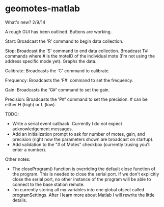 geomotes-matlab
===============

What's new? 2/9/14

A rough GUI has been outlined. Buttons are working.

Start:
	Broadcast the 'R' command to begin data collection.

Stop:
	Broadcast the 'S' command to end data collection. Broadcast T# commands where # is the moteID of the individual mote (I'm not using the address specific mode yet). Graphs the data.

Calibrate:
	Broadcasts the 'C' command to calibrate.

Frequency:
	Broadcasts the 'F#' command to set the frequency.

Gain:
	Broadcasts the 'G#' command to set the gain.

Precision:
	Broadcasts the 'P#' command to set the precision. # can be either H (high) or L (low).

TODO:
* Write a serial event callback. Currently I do not expect acknowledgement messages.
* Add an initialization prompt to ask for number of motes, gain, and precision (right now the parameters shown are broadcast on startup).
* Add validation to the "# of Motes" checkbox (currently trusing you'll enter a number).

Other notes:
* The closeProgram() function is overriding the default close function of the program. This is needed to close the serial port. If we don't explicitly close the serial port, no other instance of the program will be able to connect to the base station remote.
* I'm currently storing all my variables into one global object called programSettings. After I learn more about Matlab I will rewrite the little details.

